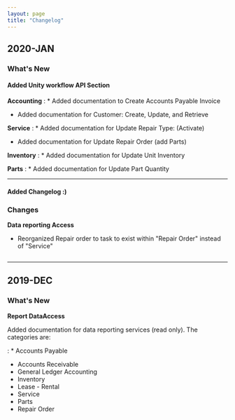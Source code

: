 ```yaml
---
layout: page
title: "Changelog"
---
```


## 2020-JAN
### What's New

#### Added Unity workflow API Section
**Accounting**
: * Added documentation to Create Accounts Payable Invoice
 * Added documentation for Customer: Create, Update, and Retrieve
	
**Service**
: * Added documentation for Update Repair Type: (Activate)
 * Added documentation for Update Repair Order (add Parts)
	
**Inventory**
: * Added documentation for Update Unit Inventory
	
**Parts**
: * Added documentation for Update Part Quantity

---

#### Added Changelog :)


### Changes

**Data reporting Access**
* Reorganized Repair order to task to exist within "Repair Order" instead of "Service"

```
```
---

## 2019-DEC
### What's New

**Report DataAccess**


Added documentation for data reporting services (read only). The categories are:

: * Accounts Payable
* Accounts Receivable
* General Ledger Accounting
* Inventory
* Lease - Rental
* Service
* Parts
* Repair Order

